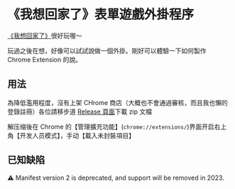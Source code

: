 # 《我想回家了》表單遊戲外掛程序
[《我想回家了》](https://docs.google.com/forms/d/e/1FAIpQLSdqaej6VBQYnHDIxUqowmhzAqg_c9IzDoOf5rEjWYp0uPJthw/viewform)很好玩喔～

玩過之後在想，好像可以試試說做一個外掛。剛好可以體驗一下如何製作 Chrome Extension 的說。

## 用法
為降低濫用程度，沒有上架 CHrome 商店（大概也不會通過審核，而且我也懶的登錄註冊）各位請移步道 [Release 頁面]()下載 zip 文檔

解压缩後在 Chrome 的【管理擴充功能】(`chrome://extensions/`)界面开启右上角【开发人员模式】，手动【載入未封裝項目】

## 已知缺陷
:warning: Manifest version 2 is deprecated, and support will be removed in 2023.
